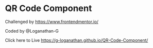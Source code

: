 
# QR Code Component

Challenged by https://www.frontendmentor.io/

Coded by @Loganathan-G

Click here to Live https://g-loganathan.github.io/QR-Code-Component/
